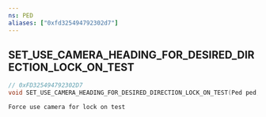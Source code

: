 ```yaml
---
ns: PED
aliases: ["0xfd325494792302d7"]
---
```

## SET_USE_CAMERA_HEADING_FOR_DESIRED_DIRECTION_LOCK_ON_TEST

```c
// 0xFD325494792302D7
void SET_USE_CAMERA_HEADING_FOR_DESIRED_DIRECTION_LOCK_ON_TEST(Ped ped, bool UseCameraHeading);
```

```
Force use camera for lock on test
```
